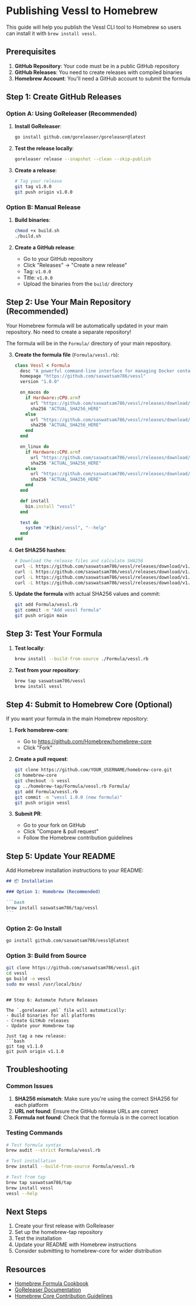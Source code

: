 # Publishing Vessl to Homebrew

This guide will help you publish the Vessl CLI tool to Homebrew so users can install it with `brew install vessl`.

## Prerequisites

1. **GitHub Repository**: Your code must be in a public GitHub repository
2. **GitHub Releases**: You need to create releases with compiled binaries
3. **Homebrew Account**: You'll need a GitHub account to submit the formula

## Step 1: Create GitHub Releases

### Option A: Using GoReleaser (Recommended)

1. **Install GoReleaser**:

   ```bash
   go install github.com/goreleaser/goreleaser@latest
   ```

2. **Test the release locally**:

   ```bash
   goreleaser release --snapshot --clean --skip-publish
   ```

3. **Create a release**:
   ```bash
   # Tag your release
   git tag v1.0.0
   git push origin v1.0.0
   ```

### Option B: Manual Release

1. **Build binaries**:

   ```bash
   chmod +x build.sh
   ./build.sh
   ```

2. **Create a GitHub release**:
   - Go to your GitHub repository
   - Click "Releases" → "Create a new release"
   - Tag: `v1.0.0`
   - Title: `v1.0.0`
   - Upload the binaries from the `build/` directory

## Step 2: Use Your Main Repository (Recommended)

Your Homebrew formula will be automatically updated in your main repository. No need to create a separate repository!

The formula will be in the `Formula/` directory of your main repository.

3. **Create the formula file** (`Formula/vessl.rb`):

   ```ruby
   class Vessl < Formula
     desc "A powerful command-line interface for managing Docker containers"
     homepage "https://github.com/saswatsam786/vessl"
     version "1.0.0"

     on_macos do
       if Hardware::CPU.arm?
         url "https://github.com/saswatsam786/vessl/releases/download/v1.0.0/vessl_Darwin_arm64.tar.gz"
         sha256 "ACTUAL_SHA256_HERE"
       else
         url "https://github.com/saswatsam786/vessl/releases/download/v1.0.0/vessl_Darwin_x86_64.tar.gz"
         sha256 "ACTUAL_SHA256_HERE"
       end
     end

     on_linux do
       if Hardware::CPU.arm?
         url "https://github.com/saswatsam786/vessl/releases/download/v1.0.0/vessl_Linux_arm64.tar.gz"
         sha256 "ACTUAL_SHA256_HERE"
       else
         url "https://github.com/saswatsam786/vessl/releases/download/v1.0.0/vessl_Linux_x86_64.tar.gz"
         sha256 "ACTUAL_SHA256_HERE"
       end
     end

     def install
       bin.install "vessl"
     end

     test do
       system "#{bin}/vessl", "--help"
     end
   end
   ```

4. **Get SHA256 hashes**:

   ```bash
   # Download the release files and calculate SHA256
   curl -L https://github.com/saswatsam786/vessl/releases/download/v1.0.0/vessl_Darwin_arm64.tar.gz | shasum -a 256
   curl -L https://github.com/saswatsam786/vessl/releases/download/v1.0.0/vessl_Darwin_x86_64.tar.gz | shasum -a 256
   curl -L https://github.com/saswatsam786/vessl/releases/download/v1.0.0/vessl_Linux_arm64.tar.gz | shasum -a 256
   curl -L https://github.com/saswatsam786/vessl/releases/download/v1.0.0/vessl_Linux_x86_64.tar.gz | shasum -a 256
   ```

5. **Update the formula** with actual SHA256 values and commit:
   ```bash
   git add Formula/vessl.rb
   git commit -m "Add vessl formula"
   git push origin main
   ```

## Step 3: Test Your Formula

1. **Test locally**:

   ```bash
   brew install --build-from-source ./Formula/vessl.rb
   ```

2. **Test from your repository**:
   ```bash
   brew tap saswatsam786/vessl
   brew install vessl
   ```

## Step 4: Submit to Homebrew Core (Optional)

If you want your formula in the main Homebrew repository:

1. **Fork homebrew-core**:

   - Go to https://github.com/Homebrew/homebrew-core
   - Click "Fork"

2. **Create a pull request**:

   ```bash
   git clone https://github.com/YOUR_USERNAME/homebrew-core.git
   cd homebrew-core
   git checkout -b vessl
   cp ../homebrew-tap/Formula/vessl.rb Formula/
   git add Formula/vessl.rb
   git commit -m "vessl 1.0.0 (new formula)"
   git push origin vessl
   ```

3. **Submit PR**:
   - Go to your fork on GitHub
   - Click "Compare & pull request"
   - Follow the Homebrew contribution guidelines

## Step 5: Update Your README

Add Homebrew installation instructions to your README:

````markdown
## 📦 Installation

### Option 1: Homebrew (Recommended)

```bash
brew install saswatsam786/tap/vessl
```
````

### Option 2: Go Install

```bash
go install github.com/saswatsam786/vessl@latest
```

### Option 3: Build from Source

```bash
git clone https://github.com/saswatsam786/vessl.git
cd vessl
go build -o vessl
sudo mv vessl /usr/local/bin/
```

````

## Step 6: Automate Future Releases

The `.goreleaser.yml` file will automatically:
- Build binaries for all platforms
- Create GitHub releases
- Update your Homebrew tap

Just tag a new release:
```bash
git tag v1.1.0
git push origin v1.1.0
````

## Troubleshooting

### Common Issues

1. **SHA256 mismatch**: Make sure you're using the correct SHA256 for each platform
2. **URL not found**: Ensure the GitHub release URLs are correct
3. **Formula not found**: Check that the formula is in the correct location

### Testing Commands

```bash
# Test formula syntax
brew audit --strict Formula/vessl.rb

# Test installation
brew install --build-from-source Formula/vessl.rb

# Test from tap
brew tap saswatsam786/tap
brew install vessl
vessl --help
```

## Next Steps

1. Create your first release with GoReleaser
2. Set up the homebrew-tap repository
3. Test the installation
4. Update your README with Homebrew instructions
5. Consider submitting to homebrew-core for wider distribution

## Resources

- [Homebrew Formula Cookbook](https://docs.brew.sh/Formula-Cookbook)
- [GoReleaser Documentation](https://goreleaser.com/)
- [Homebrew Core Contribution Guidelines](https://github.com/Homebrew/homebrew-core/blob/master/CONTRIBUTING.md)
